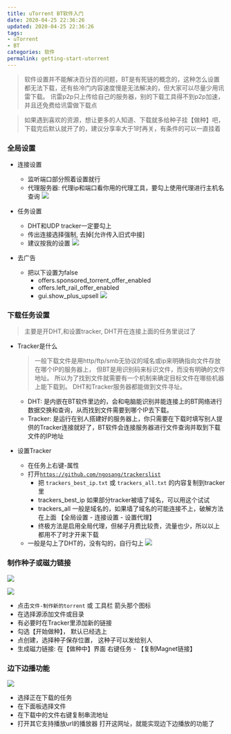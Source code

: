 ```yaml
---
title: uTorrent BT软件入门
date: 2020-04-25 22:36:26
updated: 2020-04-25 22:36:26
tags:
- uTorrent
- BT
categories: 软件
permalink: getting-start-utorrent
---
```


>软件设置并不能解决百分百的问题，BT是有死链的概念的，这种怎么设置都无法下载，还有些冷门内容速度慢是无法解决的，但大家可以尽量少用讯雷下载。 讯雷p2p只上传给自己的服务器，别的下载工具得不到p2p加速，并且还免费给讯雷做下载点

>如果遇到喜欢的资源，想让更多的人知道、下载就多给种子挂【做种】吧，下载完后默认就开了的，建议分享率大于1时再关，有条件的可以一直挂着

### 全局设置
- 连接设置
  - 监听端口部分照着设置就行
  - 代理服务器: 代理ip和端口看你用的代理工具，要勾上使用代理进行主机名查询
  ![](https://dl.ystyle.top/images/2020-04/uTorrent_2020-04-25_21-59-01.png)
  
- 任务设置
  - DHT和UDP tracker一定要勾上
  - 传出连接选择强制, 去掉[允许传入旧式中接]
  - 建议按我的设置
  ![](https://dl.ystyle.top/images/2020-04/uTorrent_2020-04-25_22-07-54.png)

- 去广告
  - 把以下设置为false
    - offers.sponsored_torrent_offer_enabled
    - offers.left_rail_offer_enabled
    - gui.show_plus_upsell
  ![](https://dl.ystyle.top/images/2020-04/uTorrent_2020-04-25_22-11-06.png)

### 下载任务设置
> 主要是开DHT,和设置tracker, DHT开在连接上面的任务里说过了

- Tracker是什么
  >一般下载文件是用http/ftp/smb无协议的域名或ip来明确指向文件存放在哪个IP的服务器上， 但BT是用识别码来标识文件，而没有明确的文件地址。 所以为了找到文件就需要有一个机制来确定目标文件在哪些机器上能下载到。 DHT和Tracker服务器都能做到文件寻址。

  - DHT: 是内嵌在BT软件里边的，会和电脑能识别并能连接上的BT网络进行数据交换和查询，从而找到文件需要到哪个IP去下载。
  - Tracker: 是运行在别人搭建好的服务器上，你只需要在下载时填写别人提供的Tracker连接就好了，BT软件会连接服务器进行文件查询并取到下载文件的IP地址


- 设置Tracker
  - 在任务上右键-属性
  - 打开[`https://github.com/ngosang/trackerslist`](https://github.com/ngosang/trackerslist)
    - 把 `trackers_best_ip.txt` 或 `trackers_all.txt` 的内容复制到tracker里
    - trackers_best_ip 如果部分tracker被墙了域名，可以用这个试试
    - trackers_all 一般是域名的，如果墙了域名的可能连接不上，破解方法在上面 【全局设置 - 连接设置 - 设置代理】
    - 终极方法是启用全局代理，但梯子月费比较贵，流量也少，所以以上都用不了时才开来下载
  - 一般是勾上了DHT的，没有勾的，自行勾上
  ![](https://dl.ystyle.top/images/2020-04/uTorrent_2020-04-25_22-12-56.png)

### 制作种子或磁力链接
![](https://dl.ystyle.top/images/2020-04/uTorrent_2020-04-25_22-26-24.png)

![](https://dl.ystyle.top/images/2020-04/uTorrent_2020-04-25_22-29-50.png)
- 点击`文件-制作新的torrent` 或 工具栏 箭头那个图标
- 在选择源添加文件或目录
- 有必要时在Tracker里添加新的链接
- 勾选【开始做种】， 默认已经选上
- 点创建，选择种子保存位置， 这种子可以发给别人
- 生成磁力链接: 在【做种中】界面 右键任务 - 【复制Magnet链接】

### 边下边播功能
![](https://dl.ystyle.top/images/2020-04/qimgv_2020-04-25_23-45-43.png)
- 选择正在下载的任务
- 在下面板选择文件
- 在下载中的文件右键复制串流地址
- 打开其它支持播放url的播放器 打开这网址，就能实现边下边播放的功能了
